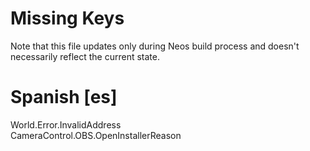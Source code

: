 # Missing Keys
Note that this file updates only during Neos build process and doesn't necessarily reflect the current state.

# Spanish [es]
World.Error.InvalidAddress  
CameraControl.OBS.OpenInstallerReason  

